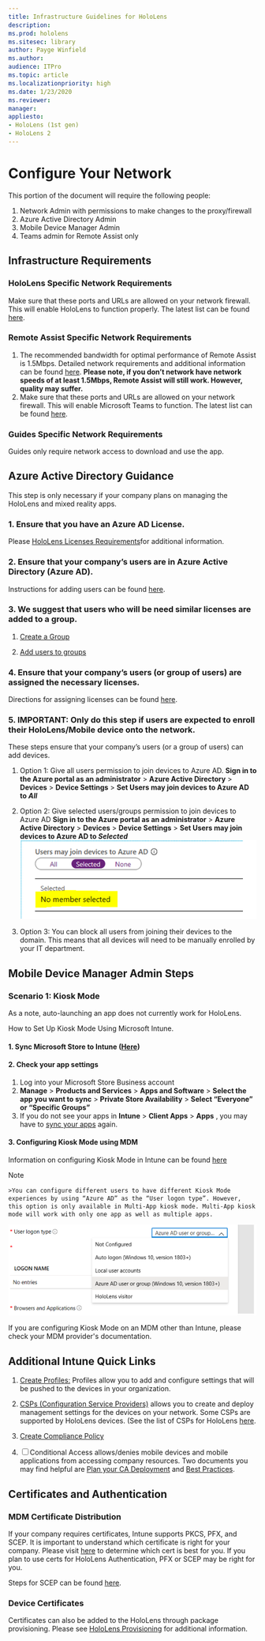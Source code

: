 ```yaml
---
title: Infrastructure Guidelines for HoloLens
description: 
ms.prod: hololens
ms.sitesec: library
author: Payge Winfield
ms.author:
audience: ITPro
ms.topic: article
ms.localizationpriority: high
ms.date: 1/23/2020
ms.reviewer: 
manager: 
appliesto:
- HoloLens (1st gen)
- HoloLens 2
---
```


# Configure Your Network

This portion of the document will require the following people:
1.	Network Admin with permissions to make changes to the proxy/firewall
2.	Azure Active Directory Admin
3.	Mobile Device Manager Admin
4.	Teams admin for Remote Assist only

## Infrastructure Requirements

### HoloLens Specific Network Requirements
Make sure that these ports and URLs are allowed on your network firewall. This will enable HoloLens to function properly. The latest list can be found [here](hololens-offline.md).

### Remote Assist Specific Network Requirements

1.	The recommended bandwidth for optimal performance of Remote Assist is 1.5Mbps. Detailed network requirements and additional information can be found [here](https://docs.microsoft.com/MicrosoftTeams/prepare-network).
**Please note, if you don’t network have network speeds of at least 1.5Mbps, Remote Assist will still work. However, quality may suffer.**
1. Make sure that these ports and URLs are allowed on your network firewall. This will enable Microsoft Teams to function. The latest list can be found [here](https://docs.microsoft.com/office365/enterprise/urls-and-ip-address-ranges#skype-for-business-online-and-microsoft-teams).

### Guides Specific Network Requirements
Guides only require network access to download and use the app. 

## Azure Active Directory Guidance
This step is only necessary if your company plans on managing the HoloLens and mixed reality apps.

### 1. Ensure that you have an Azure AD License. 
Please [HoloLens Licenses Requirements](hololens-licenses-requirements)for additional information.

### 2. Ensure that your company’s users are in Azure Active Directory (Azure AD).
Instructions for adding users can be found [here](https://docs.microsoft.com/azure/active-directory/fundamentals/add-users-azure-active-directory).

### 3. We suggest that users who will be need similar licenses are added to a group.
1. [Create a Group](https://docs.microsoft.com/azure/active-directory/fundamentals/active-directory-groups-create-azure-portal) 

2. [Add users to groups](https://docs.microsoft.com/azure/active-directory/fundamentals/active-directory-groups-members-azure-portal)

### 4. Ensure that your company’s users (or group of users) are assigned the necessary licenses. 
Directions for assigning licenses can be found [here](https://docs.microsoft.com/azure/active-directory/fundamentals/license-users-groups).

### 5. **IMPORTANT:** Only do this step if users are expected to enroll their HoloLens/Mobile device onto the network. 
These steps ensure that your company’s users (or a group of users) can add devices.
1. Option 1: Give all users permission to join devices to Azure AD.
**Sign in to the Azure portal as an administrator** > **Azure Active Directory** > **Devices** > **Device Settings** >
**Set Users may join devices to Azure AD to *All***

1.	Option 2: Give selected users/groups permission to join devices to Azure AD
**Sign in to the Azure portal as an administrator** > **Azure Active Directory** > **Devices** > **Device Settings** >
**Set Users may join devices to Azure AD to *Selected***
![Image that shows Configuration of Azure AD Joined Devices](images/AzureAD1.png)

1.	Option 3: You can block all users from joining their devices to the domain. This means that all devices will need to be manually enrolled by your IT department. 

## Mobile Device Manager Admin Steps

### Scenario 1: Kiosk Mode
As a note, auto-launching an app does not currently work for HoloLens.

How to Set Up Kiosk Mode Using Microsoft Intune.
#### 1. Sync Microsoft Store to Intune ([Here](https://docs.microsoft.com/intune/apps/windows-store-for-business))

#### 2.	Check your app settings

1. Log into your Microsoft Store Business account
1. **Manage** > **Products and Services** > **Apps and Software** > **Select the app you want to sync** > **Private Store Availability** > **Select “Everyone” or “Specific Groups”**
1.	If you do not see your apps in **Intune** > **Client Apps** > **Apps** , you may have to [sync your apps](https://docs.microsoft.com/intune/apps/windows-store-for-business#synchronize-apps) again.

#### 3.	Configuring Kiosk Mode using MDM

Information on configuring Kiosk Mode in Intune can be found [here](https://docs.microsoft.com/hololens/hololens-kiosk#set-up-kiosk-mode-using-microsoft-intune-or-mdm-windows-10-version-1803)

 >[!NOTE]
    >You can configure different users to have different Kiosk Mode experiences by using “Azure AD” as the “User logon type”. However, this option is only available in Multi-App kiosk mode. Multi-App kiosk mode will work with only one app as well as multiple apps.

![Image that shows Configuration of Kiosk Mode in Intune](images/aad-kioskmode.png)

If you are configuring Kiosk Mode on an MDM other than Intune, please check your MDM provider's documentation.

## Additional Intune Quick Links

1.	[Create Profiles:](https://docs.microsoft.com/intune/configuration/device-profile-create) Profiles allow you to add and configure settings that will be pushed to the devices in your organization.

1. [CSPs (Configuration Service Providers)](https://docs.microsoft.com/windows/client-management/mdm/configuration-service-provider-reference#csps-supported-in-hololens-devices) allows you to create and deploy management settings for the devices on your network. Some CSPs are supported by HoloLens devices. (See the list of CSPs for HoloLens [here](https://docs.microsoft.com/windows/client-management/mdm/configuration-service-provider-reference#csps-supported-in-hololens-devices).

1.	[Create Compliance Policy](https://docs.microsoft.com/intune/protect/create-compliance-policy)

1.	☐  Conditional Access allows/denies mobile devices and mobile applications from accessing company resources. Two documents you may find helpful are [Plan your CA Deployment](https://docs.microsoft.com/azure/active-directory/conditional-access/plan-conditional-access) and [Best Practices](https://docs.microsoft.com/azure/active-directory/conditional-access/best-practices).

## Certificates and Authentication
### MDM Certificate Distribution
If your company requires certificates, Intune supports PKCS, PFX, and SCEP. It is important to understand which certificate is right for your company. Please visit [here](https://docs.microsoft.com/intune/protect/certificates-configure) to determine which cert is best for you. If you plan to use certs for HoloLens Authentication, PFX or SCEP may be right for you.

Steps for SCEP can be found [here](https://docs.microsoft.com/intune/protect/certificates-profile-scep).

### Device Certificates
Certificates can also be added to the HoloLens through package provisioning. Please see [HoloLens Provisioning](hololens-provisioning) for additional information.
